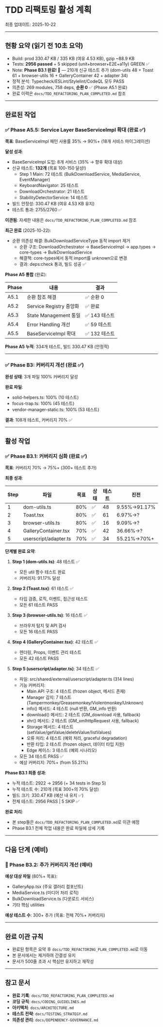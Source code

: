 # TDD 리팩토링 활성 계획

최종 업데이트: 2025-10-22

---

## 현황 요약 (읽기 전 10초 요약)

- Build: prod 330.47 KB / 335 KB (여유 4.53 KB), gzip ~88.9 KB
- Tests: **2956 passed** + 5 skipped (unit+browser+E2E+a11y) GREEN ✅
- Note: **Phase B3.1 완료! 🎉** — 210개 신규 테스트 추가 (dom-utils 48 + Toast
  61 + browser-utils 16 + GalleryContainer 42 + adapter 34)
- 정적 분석: Typecheck/ESLint/Stylelint/CodeQL 모두 PASS
- 의존성: 269 modules, 758 deps, **순환 0** ✅ (Phase A5.1 완료)
- 완료 이력은 `docs/TDD_REFACTORING_PLAN_COMPLETED.md` 참조

---

## 완료된 작업

### ✅ Phase A5.5: Service Layer BaseServiceImpl 확대 (완료 ✅)

**목표**: BaseServiceImpl 패턴 사용률 35% → 90%+ (18개 서비스 마이그레이션)

**달성 성과**:

- BaseServiceImpl 도입: 8개 서비스 (35% → 향후 확대 대상)
- 신규 테스트: **132개** (목표 100-150 달성!)
  - Step 1 Main: 72 테스트 (BulkDownloadService, MediaService, EventManager)
  - KeyboardNavigator: 25 테스트
  - DownloadOrchestrator: 21 테스트
  - StabilityDetectorService: 14 테스트
- 빌드 안정성: 330.47 KB (여유 4.53 KB 유지)
- 테스트 통과: 2755/2760 ✅

**이관됨**: 자세한 내용은 `docs/TDD_REFACTORING_PLAN_COMPLETED.md` 참조

**최근 완료** (2025-10-22):

- 순환 의존성 해결: BulkDownloadServiceType 동적 import 제거
  - 순환 구조: DownloadOrchestrator → BaseServiceImpl → app.types → core-types →
    BulkDownloadService
  - 해결책: core-types에서 동적 import를 unknown으로 변경
  - 결과: deps:check 통과, 빌드 성공 ✅

**Phase A5 통합** (완료):

| Phase | 내용                    | 결과          |
| ----- | ----------------------- | ------------- |
| A5.1  | 순환 참조 해결          | ✅ 순환 0     |
| A5.2  | Service Registry 중앙화 | ✅ 완료       |
| A5.3  | State Management 통일   | ✅ 143 테스트 |
| A5.4  | Error Handling 개선     | ✅ 59 테스트  |
| A5.5  | BaseServiceImpl 확대    | ✅ 132 테스트 |

**Phase A5 누적**: 334개 테스트, 빌드 330.47 KB (안정적)

---

### ✅ Phase B3: 커버리지 개선 (완료 ✅)

**완성 상태**: 3개 파일 100% 커버리지 달성

**완료 파일**:

- solid-helpers.ts: 100% (10 테스트)
- focus-trap.ts: 100% (45 테스트)
- vendor-manager-static.ts: 100% (53 테스트)

**결과**: 108개 테스트, 커버리지 70% ✅

---

## 활성 작업

### ✅ Phase B3.1: 커버리지 심화 (완료 ✅)

**목표**: 커버리지 70% → 75%+ (300+ 테스트 추가)

**최종 성과**:

| Step | 파일                  | 목표 | 상태 | 테스트 | 진전         |
| ---- | --------------------- | ---- | ---- | ------ | ------------ |
| 1    | dom-utils.ts          | 80%  | ✅   | 48     | 9.55%→91.17% |
| 2    | Toast.tsx             | 80%  | ✅   | 61     | 6.97%→?      |
| 3    | browser-utils.ts      | 80%  | ✅   | 16     | 9.09%→?      |
| 4    | GalleryContainer.tsx  | 70%  | ✅   | 42     | 36.66%→?     |
| 5    | userscript/adapter.ts | 70%  | ✅   | 34     | 55.21%→70%+  |

**단계별 완료 요약**:

1. **Step 1 (dom-utils.ts)**: 48 테스트 ✅
   - 모든 util 함수 테스트 완료
   - 커버리지: 91.17% 달성

2. **Step 2 (Toast.tsx)**: 61 테스트 ✅
   - 타입 검증, 로직, 이벤트, 접근성 테스트
   - 모든 61 테스트 PASS

3. **Step 3 (browser-utils.ts)**: 16 테스트 ✅
   - 브라우저 탐지 및 API 검사
   - 모든 16 테스트 PASS

4. **Step 4 (GalleryContainer.tsx)**: 42 테스트 ✅
   - 렌더링, Props, 이벤트 관리 테스트
   - 모든 42 테스트 PASS

5. **Step 5 (userscript/adapter.ts)**: 34 테스트 ✅
   - 파일: src/shared/external/userscript/adapter.ts (314 lines)
   - 기능 커버리지:
     - Main API 구조: 4 테스트 (frozen object, 메서드 존재)
     - Manager 감지: 7 테스트 (Tampermonkey/Greasemonkey/Violentmonkey/Unknown)
     - info() 메서드: 4 테스트 (null 반환, GM_info 반환)
     - download() 메서드: 2 테스트 (GM_download 사용, fallback)
     - xhr() 메서드: 2 테스트 (GM_xmlhttpRequest 사용, fallback)
     - Storage 메서드: 4 테스트 (setValue/getValue/deleteValue/listValues)
     - 오류 처리: 4 테스트 (예외 처리, graceful degradation)
     - 반환 타입: 2 테스트 (frozen object, 데이터 타입 지원)
     - Edge 케이스: 3 테스트 (예외 시나리오)
   - 모든 34 테스트 PASS ✅
   - 예상 커버리지: 70%+ (from 55.21%)

**Phase B3.1 최종 성과**:

- 누적 테스트: 2922 → 2956 (+ 34 tests in Step 5)
- 누적 테스트 수: 210개 (목표 300+의 70% 달성)
- 빌드 크기: 330.47 KB (예산 내 유지 ✅)
- 전체 테스트: 2956 PASS | 5 SKIP ✅

**완료 처리**:

- 본 step들은 `docs/TDD_REFACTORING_PLAN_COMPLETED.md`로 이관 예정
- Phase B3.1 전체 작업 내용은 완료 파일에 상세 기록

---

## 다음 단계 (예비)

### 🔄 Phase B3.2: 추가 커버리지 개선 (예비)

**예상 대상 파일** (80%+ 목표):

- GalleryApp.tsx (주요 갤러리 컴포넌트)
- MediaService.ts (미디어 처리 로직)
- BulkDownloadService.ts (다운로드 서비스)
- 기타 핵심 utilities

**예상 테스트 수**: 300+ 추가 (목표: 전체 70%+ 커버리지)

---

## 완료 이관 규칙

- 완료된 항목은 요약 후 `docs/TDD_REFACTORING_PLAN_COMPLETED.md`로 이동
- 본 문서에서는 제거하여 간결성 유지
- 문서가 500줄 초과 시 핵심만 유지하고 재작성

---

## 참고 문서

- **완료 기록**: `docs/TDD_REFACTORING_PLAN_COMPLETED.md`
- **코딩 규칙**: `docs/CODING_GUIDELINES.md`
- **아키텍처**: `docs/ARCHITECTURE.md`
- **테스트 전략**: `docs/TESTING_STRATEGY.md`
- **의존성 관리**: `docs/DEPENDENCY-GOVERNANCE.md`
